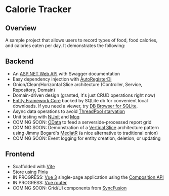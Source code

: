 ﻿# Calorie Tracker

## Overview
A sample project that allows users to record types of food, food calories, and calories eaten per day. It demonstrates the following:

## Backend
- An [ASP.NET Web API](https://dotnet.microsoft.com/en-us/apps/aspnet/apis) with Swagger documentation
- Easy dependency injection with [AutoRegisterDi](https://github.com/JonPSmith/NetCore.AutoRegisterDi)
- Onion/Clean/Horizontal Slice architecture (Controller, Service, Repository, Domain)
- Domain-driven design (granted, it's just CRUD operations right now)
- [Entity Framework Core](https://docs.microsoft.com/en-us/ef/core/) backed by SQLite db for convenient local downloads. If you need a viewer, try [DB Browser for SQLite](https://sqlitebrowser.org/).
- Async data operations to avoid [ThreadPool starvation](https://medium.com/criteo-engineering/net-threadpool-starvation-and-how-queuing-makes-it-worse-512c8d570527)
- Unit testing with [NUnit](https://nunit.org/) and [Moq](https://github.com/moq/moq)
- COMING SOON: [OData](https://docs.microsoft.com/en-us/odata/overview) to feed a serverside-processed report grid
- COMING SOON: Demonstration of a [Vertical Slice](https://www.youtube.com/watch?v=SUiWfhAhgQw) architecture pattern using Jimmy Bogard's [MediatR](https://github.com/jbogard/MediatR) (a nice alternative to traditional onion)
- COMING SOON: Event logging for entity creation, deletion, or updating

## Frontend
- Scaffolded with [Vite](https://vitejs.dev/)
- Store using [Pinia](https://pinia.vuejs.org/)
- IN PROGRESS: [Vue 3](https://vuejs.org/) single-page application using the [Composition API](https://vuejs.org/guide/introduction.html#api-styles)
- IN PROGRESS: [Vue router](https://router.vuejs.org)
- COMING SOON: Grid/UI components from [SyncFusion](https://www.syncfusion.com/)
